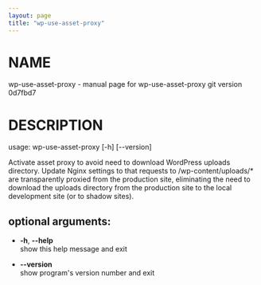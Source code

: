 ```yaml
---
layout: page
title: "wp-use-asset-proxy"
---
```



# NAME

wp-use-asset-proxy - manual page for wp-use-asset-proxy git version
0d7fbd7

# DESCRIPTION

usage: wp-use-asset-proxy \[-h\] \[--version\]

Activate asset proxy to avoid need to download WordPress uploads
directory. Update Nginx settings to that requests to
/wp-content/uploads/\* are transparently proxied from the production
site, eliminating the need to download the uploads directory from the
production site to the local development site (or to shadow sites).

## optional arguments:

  - **-h**, **--help**  
    show this help message and exit

  - **--version**  
    show program's version number and exit
